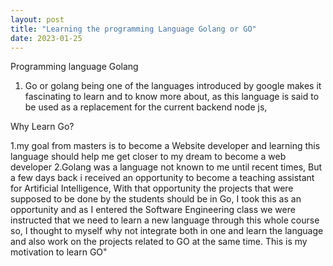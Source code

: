 ```yaml
---
layout: post
title: "Learning the programming Language Golang or GO"
date: 2023-01-25
---
```


Programming language Golang
1. Go or golang being one of the languages introduced by google makes it fascinating to learn and to know more about,
as this language is said to be used as a replacement for the current backend node js,

Why Learn Go?

1.my goal from masters is to become a Website developer and learning this language should help me get closer to my dream to become a web developer
2.Golang was a language not known to me until recent times, 
But a few days back i received an opportunity to become a teaching assistant for Artificial Intelligence, 
With that opportunity the projects that were supposed to be done by the students should be in Go,
I took this as an opportunity and as I entered the Software Engineering class we were instructed that we need to learn a new language through this whole course so,
I thought to myself why not integrate both in one and learn the language and also work on the projects related to GO at the same time. 
This is my motivation to learn GO"


